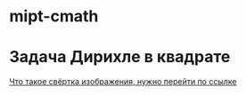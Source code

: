 # mipt-cmath
# Задача Дирихле в квадрате

[Что такое свёртка изображения, нужно перейти по ссылке](http://robocraft.ru/blog/computervision/427.html)

